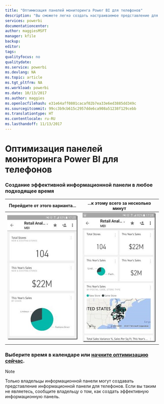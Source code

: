 ```yaml
---
title: "Оптимизация панелей мониторинга Power BI для телефонов"
description: "Вы сможете легко создать настраиваемое представление для информационной панели для ее просмотра на мобильных устройствах. Попробуйте сейчас."
services: powerbi
documentationcenter: 
author: maggiesMSFT
manager: kfile
backup: 
editor: 
tags: 
qualityfocus: no
qualitydate: 
ms.service: powerbi
ms.devlang: NA
ms.topic: article
ms.tgt_pltfrm: NA
ms.workload: powerbi
ms.date: 10/13/2017
ms.author: maggies
ms.openlocfilehash: e31e64aff0801cacaf02b7ea33e6ed3885dd349c
ms.sourcegitcommit: 99cc3b9cb615c2957dde6ca908a51238f129cebb
ms.translationtype: HT
ms.contentlocale: ru-RU
ms.lasthandoff: 11/13/2017
---
```

# <a name="optimize-power-bi-dashboard-for-phones"></a>Оптимизация панелей мониторинга Power BI для телефонов
### <a name="anytime-is-the-right-time-to-create-a-great-dashboard"></a>Создание эффективной информационной панели в любое подходящее время
| **Перейдите от этого варианта...** | **...к этому всего за несколько минут** |
|:---:|:---:|
| ![](media/mobile-apps-optimize-dashboard-phone-view/power-bi-phone-dashboard-not-optimized.png) |![](media/mobile-apps-optimize-dashboard-phone-view/power-bi-phone-dashboard-optimized.png) |

### <a name="book-some-time-on-your-calendar-or-start-optimizing-nowservice-create-dashboard-mobile-phone-viewmd"></a>Выберите время в календаре или [начните оптимизацию сейчас](service-create-dashboard-mobile-phone-view.md).
> [!NOTE]
> Только владельцы информационной панели могут создавать представление информационной панели для телефонов. Если вы таким не являетесь, сообщите владельцу о том, как создать эффективную информационную панель.
> 
> 

